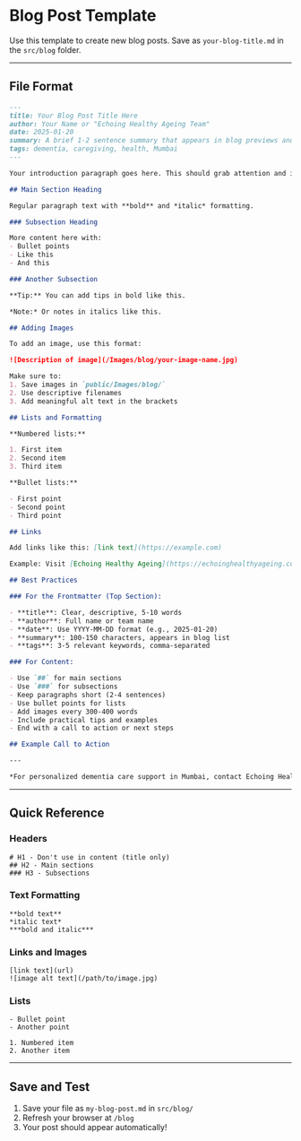 # Blog Post Template

Use this template to create new blog posts. Save as `your-blog-title.md` in the `src/blog` folder.

---

## File Format

```markdown
---
title: Your Blog Post Title Here
author: Your Name or "Echoing Healthy Ageing Team"
date: 2025-01-20
summary: A brief 1-2 sentence summary that appears in blog previews and search results.
tags: dementia, caregiving, health, Mumbai
---

Your introduction paragraph goes here. This should grab attention and introduce the topic.

## Main Section Heading

Regular paragraph text with **bold** and *italic* formatting.

### Subsection Heading

More content here with:
- Bullet points
- Like this
- And this

### Another Subsection

**Tip:** You can add tips in bold like this.

*Note:* Or notes in italics like this.

## Adding Images

To add an image, use this format:

![Description of image](/Images/blog/your-image-name.jpg)

Make sure to:
1. Save images in `public/Images/blog/`
2. Use descriptive filenames
3. Add meaningful alt text in the brackets

## Lists and Formatting

**Numbered lists:**

1. First item
2. Second item
3. Third item

**Bullet lists:**

- First point
- Second point
- Third point

## Links

Add links like this: [link text](https://example.com)

Example: Visit [Echoing Healthy Ageing](https://echoinghealthyageing.com) for more information.

## Best Practices

### For the Frontmatter (Top Section):

- **title**: Clear, descriptive, 5-10 words
- **author**: Full name or team name
- **date**: Use YYYY-MM-DD format (e.g., 2025-01-20)
- **summary**: 100-150 characters, appears in blog list
- **tags**: 3-5 relevant keywords, comma-separated

### For Content:

- Use `##` for main sections
- Use `###` for subsections
- Keep paragraphs short (2-4 sentences)
- Use bullet points for lists
- Add images every 300-400 words
- Include practical tips and examples
- End with a call to action or next steps

## Example Call to Action

---

*For personalized dementia care support in Mumbai, contact Echoing Healthy Ageing. Schedule a free consultation online or call us for a home visit.*
```

---

## Quick Reference

### Headers
```
# H1 - Don't use in content (title only)
## H2 - Main sections
### H3 - Subsections
```

### Text Formatting
```
**bold text**
*italic text*
***bold and italic***
```

### Links and Images
```
[link text](url)
![image alt text](/path/to/image.jpg)
```

### Lists
```
- Bullet point
- Another point

1. Numbered item
2. Another item
```

---

## Save and Test

1. Save your file as `my-blog-post.md` in `src/blog/`
2. Refresh your browser at `/blog`
3. Your post should appear automatically!

